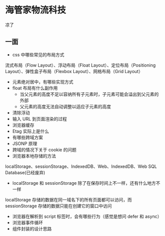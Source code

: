# 海管家物流科技

凉了

## 一面

- css 中哪些常见的布局方式

流式布局（Flow Layout）、浮动布局（Float Layout）、定位布局（Positioning Layout）、弹性盒子布局（Flexbox Layout）、网格布局（Grid Layout）

- 元素绝对居中，有哪些实现方式
- float 布局有什么副作用
  - 当父元素的高度不足以容纳所有子元素时，子元素可能会溢出到父元素的外部
  - 父元素的高度无法自动调整以适应子元素的高度
- 清除浮动
- 输入 URL 到页面渲染的过程
- 浏览器缓存
- Etag 实际上是什么
- 有哪些跨域方案
- JSONP 原理
- 跨域的情况下关于 cookie 的问题
- 浏览器本地存储的方法

localStorage、sessionStorage、IndexedDB、Web、IndexedDB、Web SQL Database(已经废弃)

- localStorage 和 sessionStorage 除了在保存时间上不一样，还有什么地方不一样

localStorage 存储的数据在同一域名下的所有页面都可以访问，而 sessionStorage 存储的数据只能在创建它的窗口中访问

- 浏览器在解析到 script 标签时，会有哪些行为（感觉是想问 defer 和 async）
- 浏览器事件循环
- 组件封装的设计思路
